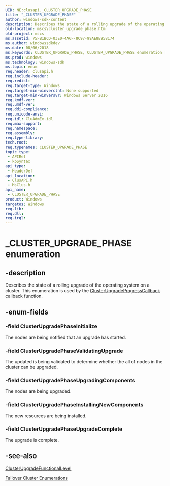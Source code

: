 ```yaml
---
UID: NE:clusapi._CLUSTER_UPGRADE_PHASE
title: "_CLUSTER_UPGRADE_PHASE"
author: windows-sdk-content
description: Describes the state of a rolling upgrade of the operating system on a cluster. This enumeration is used by the ClusterUpgradeProgressCallback callback function.
old-location: mscs\cluster_upgrade_phase.htm
old-project: mscs
ms.assetid: 75FB1BCD-03E0-4A6F-8C97-99AE8E958174
ms.author: windowssdkdev
ms.date: 08/06/2018
ms.keywords: CLUSTER_UPGRADE_PHASE, CLUSTER_UPGRADE_PHASE enumeration [Failover Cluster], ClusterUpgradePhaseInitialize, ClusterUpgradePhaseInstallingNewComponents, ClusterUpgradePhaseUpgradeComplete, ClusterUpgradePhaseUpgradingComponents, ClusterUpgradePhaseValidatingUpgrade, _CLUSTER_UPGRADE_PHASE, clusapi/CLUSTER_UPGRADE_PHASE, clusapi/ClusterUpgradePhaseInitialize, clusapi/ClusterUpgradePhaseInstallingNewComponents, clusapi/ClusterUpgradePhaseUpgradeComplete, clusapi/ClusterUpgradePhaseUpgradingComponents, clusapi/ClusterUpgradePhaseValidatingUpgrade, msclus/CLUSTER_UPGRADE_PHASE, msclus/ClusterUpgradePhaseInitialize, msclus/ClusterUpgradePhaseInstallingNewComponents, msclus/ClusterUpgradePhaseUpgradeComplete, msclus/ClusterUpgradePhaseUpgradingComponents, msclus/ClusterUpgradePhaseValidatingUpgrade, mscs.cluster_upgrade_phase
ms.prod: windows
ms.technology: windows-sdk
ms.topic: enum
req.header: clusapi.h
req.include-header: 
req.redist: 
req.target-type: Windows
req.target-min-winverclnt: None supported
req.target-min-winversvr: Windows Server 2016
req.kmdf-ver: 
req.umdf-ver: 
req.ddi-compliance: 
req.unicode-ansi: 
req.idl: CluAdmEx.idl
req.max-support: 
req.namespace: 
req.assembly: 
req.type-library: 
tech.root: 
req.typenames: CLUSTER_UPGRADE_PHASE
topic_type:
 - APIRef
 - kbSyntax
api_type:
 - HeaderDef
api_location:
 - ClusAPI.h
 - MsClus.h
api_name:
 - CLUSTER_UPGRADE_PHASE
product: Windows
targetos: Windows
req.lib: 
req.dll: 
req.irql: 
---
```


# _CLUSTER_UPGRADE_PHASE enumeration


## -description


Describes the state of a rolling upgrade of the operating system on a cluster. This enumeration is used by the <a href="https://msdn.microsoft.com/EE803D8C-3EFD-414F-8E38-65A1DFA8079B">ClusterUpgradeProgressCallback</a> callback function.


## -enum-fields




### -field ClusterUpgradePhaseInitialize

The nodes are being notified that an upgrade has started.


### -field ClusterUpgradePhaseValidatingUpgrade

The updated is being validated to determine whether the all of nodes in the cluster can be upgraded.


### -field ClusterUpgradePhaseUpgradingComponents

The nodes are being upgraded.


### -field ClusterUpgradePhaseInstallingNewComponents

The new resources are being installed.


### -field ClusterUpgradePhaseUpgradeComplete

The upgrade is complete.


## -see-also




<a href="https://msdn.microsoft.com/EA013501-A4E2-48D8-9062-D20141485CC5">ClusterUpgradeFunctionalLevel</a>



<a href="https://msdn.microsoft.com/546071de-1067-4b47-b862-668be976e563">Failover Cluster Enumerations</a>
 

 

